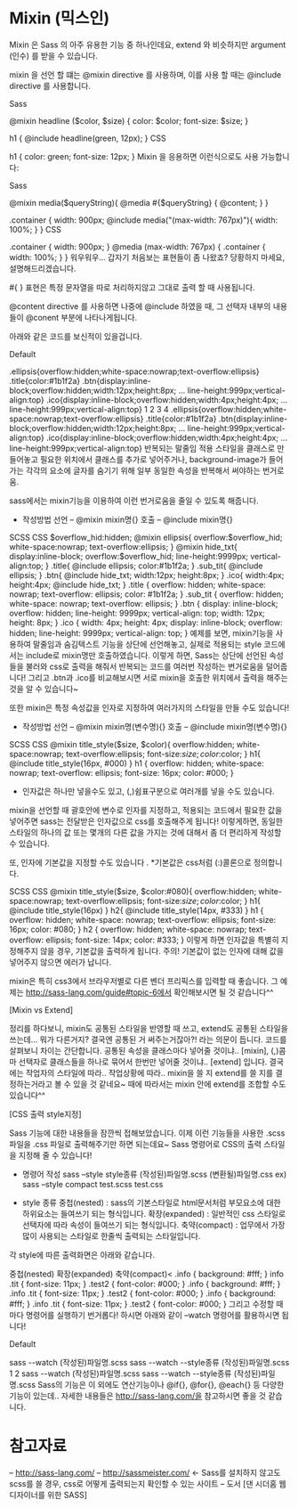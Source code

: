 # Mixin (믹스인)

Mixin 은 Sass 의 아주 유용한 기능 중 하나인데요, extend 와 비슷하지만 argument (인수) 를 받을 수 있습니다.

mixin 을 선언 할 떄는 @mixin directive 를 사용하며, 이를 사용 할 때는 @include directive 를 사용합니다.

Sass

@mixin headline ($color, $size) {
  color: $color;
  font-size: $size;
}

h1 {
  @include headline(green, 12px);
}
CSS

h1 {
  color: green;
  font-size: 12px;
}
Mixin 을 응용하면 이런식으로도 사용 가능합니다:

Sass

@mixin media($queryString){
    @media #{$queryString} {
      @content;
    }
}

.container {
    width: 900px;
    @include media("(max-width: 767px)"){
        width: 100%;
    }
}
CSS

.container {
  width: 900px;
}
@media (max-width: 767px) {
  .container {
    width: 100%;
  }
}
워우워우… 갑자기 처음보는 표현들이 좀 나왔죠? 당황하지 마세요, 설명해드리겠습니다.

#{ } 표현은 특정 문자열을 따로 처리하지않고 그대로 출력 할 때 사용됩니다.

@content directive 를 사용하면 나중에 @include 하였을 때, 그 선택자 내부의 내용들이 @conent 부분에 나타나게됩니다.


아래와 같은 코드를 보신적이 있을겁니다.

Default

.ellipsis{overflow:hidden;white-space:nowrap;text-overflow:ellipsis}
.title{color:#1b1f2a} 
.btn{display:inline-block;overflow:hidden;width:12px;height:8px; ... line-height:999px;vertical-align:top} 
.ico{display:inline-block;overflow:hidden;width:4px;height:4px; ... line-height:999px;vertical-align:top}
1
2
3
4
.ellipsis{overflow:hidden;white-space:nowrap;text-overflow:ellipsis}
.title{color:#1b1f2a} 
.btn{display:inline-block;overflow:hidden;width:12px;height:8px; ... line-height:999px;vertical-align:top} 
.ico{display:inline-block;overflow:hidden;width:4px;height:4px; ... line-height:999px;vertical-align:top}
반복되는 말줄임 적용 스타일을 클래스로 만들어놓고 필요한 위치에서 클래스를 추가로 넣어주거나, background-image가 들어가는 각각의 요소에 글자를 숨기기 위해 일부 동일한 속성을 반복해서 써야하는 번거로움.

sass에서는 mixin기능을 이용하여 이런 번거로움을 줄일 수 있도록 해줍니다.

* 작성방법
선언 – @mixin mixin명{}
호출 – @include mixin명{}

SCSS	CSS
$overflow_hid:hidden;
@mixin ellipsis{
overflow:$overflow_hid;
white-space:nowrap;
text-overflow:ellipsis;
}
@mixin hide_txt{
display:inline-block;
overflow:$overflow_hid;
line-height:9999px;
vertical-align:top;
}
.title{
      @include ellipsis;
color:#1b1f2a;
}
.sub_tit{
      @include ellipsis;
}
.btn{
@include hide_txt;
width:12px;
height:8px;
}
.ico{
width:4px;
height:4px;
@include hide_txt;
}	.title {
overflow: hidden;
      white-space: nowrap;
      text-overflow: ellipsis;
color: #1b1f2a;
}
.sub_tit {
overflow: hidden;
white-space: nowrap;
      text-overflow: ellipsis;
}
.btn {
      display: inline-block;
      overflow: hidden;
      line-height: 9999px;
      vertical-align: top;
width: 12px;
height: 8px;
}
.ico {
width: 4px;
height: 4px;
display: inline-block;
      overflow: hidden;
      line-height: 9999px;
      vertical-align: top;
}
예제를 보면, mixin기능을 사용하여 말줄임과 숨김텍스트 기능을 상단에 선언해놓고, 실제로 적용되는 style 코드에서는 include로 mixin명만 호출하였습니다. 이렇게 하면, Sass는 상단에 선언된 속성들을 불러와 css로 출력을 해줘서 반복되는 코드를 여러번 작성하는 번거로움을 덜어줍니다! 그리고 .btn과 .ico를 비교해보시면 서로 mixin을 호출한 위치에서 출력을 해주는 것을 알 수 있습니다~

또한 mixin은 특정 속성값을 인자로 지정하여 여러가지의 스타일을 만들 수도 있습니다!

* 작성방법
선언 – @mixin mixin명(변수명){}
호출 – @include mixin명(변수명){}

SCSS	CSS
@mixin title_style($size, $color){
overflow:hidden;
white-space:nowrap;
text-overflow:ellipsis;
font-size:$size;
color:$color;
}
h1{
@include title_style(16px, #000)
}	h1 {
overflow: hidden;
white-space: nowrap;
text-overflow: ellipsis;
font-size: 16px;
color: #000;
}
* 인자값은 하나만 넣을수도 있고, (,)쉼표구분으로 여러개를 넣을 수도 있습니다.

mixin을 선언할 때 괄호안에 변수로 인자를 지정하고, 적용되는 코드에서 필요한 값을 넣어주면 sass는 전달받은 인자값으로 css를 호출해주게 됩니다!
이렇게하면, 동일한 스타일의 하나의 값 또는 몇개의 다른 값을 가지는 것에 대해서 좀 더 편리하게 작성할 수 있습니다.

또, 인자에 기본값을 지정할 수도 있습니다 . *기본값은 css처럼 (:)콜론으로 정의합니다.

SCSS	CSS
@mixin title_style($size, $color:#080){
overflow:hidden;
white-space:nowrap;
text-overflow:ellipsis;
font-size:$size;
color:$color;
}
h1{
@include title_style(16px)
}
h2{
@include title_style(14px, #333)
}	h1 {
overflow: hidden;
white-space: nowrap;
text-overflow: ellipsis;
font-size: 16px;
color: #080;
}
h2 {
overflow: hidden;
white-space: nowrap;
text-overflow: ellipsis;
font-size: 14px;
color: #333;
}
이렇게 하면 인자값을 특별히 지정해주지 않을 경우, 기본값을 출력하게 됩니다.
주의! 기본값이 없는 인자에 대해 값을 넣어주지 않으면 에러가 납니다.

mixin은 특히 css3에서 브라우저별로 다른 벤더 프리픽스를 입력할 때 좋습니다. 그 예제는 http://sass-lang.com/guide#topic-6에서 확인해보시면 될 것 같습니다^^


[Mixin vs Extend]

정리를 하다보니, mixin도 공통된 스타일을 반영할 때 쓰고, extend도 공통된 스타일을 쓰는데… 뭐가 다른거지? 결국엔 공통된 거 써주는거잖아?! 라는 의문이 듭니다. 코드를 살펴보니 차이는 간단합니다. 공통된 속성을 클래스마다 넣어줄 것이냐.. [mixin], (,)콤마 선택자로 클래스들을 하나로 묶어서 한번만 넣어줄 것이냐.. [extend] 입니다. 결국에는 작업자의 스타일에 따라.. 작업상황에 따라.. mixin을 쓸 지 extend를 쓸 지를 결정하는거라고 볼 수 있을 것 같네요~ 때에 따라서는 mixin 안에 extend를 조합할 수도 있습니다^^

[CSS 출력 style지정]

Sass 기능에 대한 내용들을 잠깐씩 접해보았습니다. 이제 이런 기능들을 사용한 .scss 파일을 .css 파일로 출력해주기만 하면 되는데요~ Sass 명령어로 CSS의 출력 스타일을 지정해 줄 수 있습니다!

* 명령어 작성
sass –style style종류 (작성된)파일명.scss (변환될)파일명.css
ex) sass –style compact test.scss test.css

* style 종류
중첩(nested) : sass의 기본스타일로 html문서처럼 부모요소에 대한 하위요소는 들여쓰기 되는 형식입니다.
확장(expanded) : 일반적인 css 스타일로 선택자에 따라 속성이 들여쓰기 되는 형식입니다.
축약(compact) : 업무에서 가장 많이 사용되는 스타일로 한줄씩 출력되는 스타일입니다.

각 style에 따른 출력화면은 아래와 같습니다.

중첩(nested)	확장(expanded)	 축약(compact)<
.info {
background: #fff; }
info .tit {
font-size: 11px; }
.test2 {
font-color: #000; }	.info {
background: #fff;
}
.info .tit {
font-size: 11px;
}
.test2 {
font-color: #000;
}	.info { background: #fff; }
.info .tit { font-size: 11px; }
.test2 { font-color: #000; }
그리고 수정할 때마다 명령어를 실행하기 번거롭다! 하시면 아래와 같이 –watch 명령어를 활용하시면 됩니다!

Default

sass --watch (작성된)파일명.scss 
sass --watch --style종류 (작성된)파일명.scss
1
2
sass --watch (작성된)파일명.scss 
sass --watch --style종류 (작성된)파일명.scss
Sass의 기능은 이 외에도 연산기능이나 @if{}, @for{}, @each{} 등 다양한 기능이 있는데.. 자세한 내용들은 http://sass-lang.com/을 참고하시면 좋을 것 같습니다.

 # 참고자료
– http://sass-lang.com/
– http://sassmeister.com/ ← Sass를 설치하지 않고도 scss를 쓸 경우, css로 어떻게 출력되는지 확인할 수 있는 사이트
– 도서 [댄 시더홈 웹디자이너를 위한 SASS]